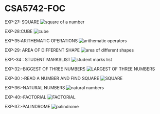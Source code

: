 # CSA5742-FOC
EXP-27: SQUARE
![square of a number](https://user-images.githubusercontent.com/113369201/214480507-2ee6abc6-5bb8-45b8-9dd5-66dcba205e3c.png)

EXP-28:CUBE
![cube](https://user-images.githubusercontent.com/113369201/214481761-bd1695d7-050a-4f0c-ba8e-8cbfc59e283a.png)

EXP-35:ARITHEMATIC OPERATIONS
![arithematic operators](https://user-images.githubusercontent.com/113369201/214483879-3b24fc15-f912-42bc-a855-4cc8d56539cf.png)

EXP-29: AREA OF DIFFERENT SHAPE
![area of different shapes](https://user-images.githubusercontent.com/113369201/214484539-46edec70-2da9-4a22-bdf0-ca200cbd8be6.png)

EXP:-34 : STUDENT MARKSLIST
![student marks list](https://user-images.githubusercontent.com/113369201/214493851-ac05bc5c-22f0-4e8c-a4c1-9da0aff0a9d4.png)

EXP-32:-BIGGEST OF THREE NUMBERS
![LARGEST OF THREE NUMBERS](https://user-images.githubusercontent.com/113369201/214494250-664d1057-471e-4ec8-a2b4-a7c2f9fc23c9.jpeg)

EXP-30 :-READ A NUMBER AND FIND SQUARE
![SQUARE](https://user-images.githubusercontent.com/113369201/214494546-2354fde2-3367-4c70-939b-abdc6fba015b.png)

EXP-36:-NATURAL NUMBERS
![natural numbers](https://user-images.githubusercontent.com/113369201/214511987-4f812c70-f96e-429e-9782-51291d1bbc44.png)

EXP-40:-FACTORIAL
![FACTORIAL](https://user-images.githubusercontent.com/113369201/214516511-15fc2e72-f48c-4e79-a827-dafbae4f3e82.png)

EXP-37:-PALINDROME
![palindrome](https://user-images.githubusercontent.com/113369201/214521540-7e39623e-57d7-42eb-a5cb-3b8835054018.jpeg)

